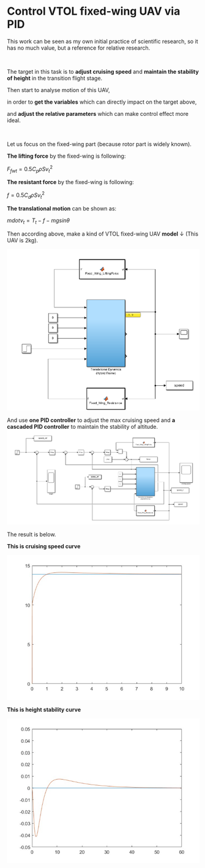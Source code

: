 # Control VTOL fixed-wing UAV via PID
This work can be seen as my own initial practice of scientific research, so it has no much value, but a reference for relative research.

&nbsp;
&nbsp;
&nbsp;
&nbsp;

The target in this task is to **adjust cruising speed** and **maintain the stability of height** in the transition flight stage.

Then start to analyse motion of this UAV, 

in order to **get the variables** which can directly impact on the target above,

and **adjust the relative parameters** which can make control effect more ideal.
  
&nbsp;
&nbsp;
&nbsp;
&nbsp;

Let us focus on the fixed-wing part (because rotor part is widely known).

**The lifting force** by the fixed-wing is following:

$F_{fwt} = 0.5{C_p} \rho S{v_t}^2$

**The resistant force** by the fixed-wing is following:

$f = 0.5{C_d}{\rho}S{v_t}^2$

**The translational motion** can be shown as:

$m dot{v_t} = T_t - f - mgsin{\theta}$

Then according above, make a kind of VTOL fixed-wing UAV **model** ↓ (This UAV is 2kg).

![UAV_model](./images/controller_1.png "UAV_model")

And use **one PID controller** to adjust the max cruising speed and **a cascaded PID controller** to maintain the stability of altitude.
![PID_model](./images/controller_2.png "PID_model")

The result is below.

**This is cruising speed curve**

![cruising_speed](./images/speed_curve.jpg "cruising speed")

**This is height stability curve**

![height_stability](./images/height_curve.jpg "height_stability")

